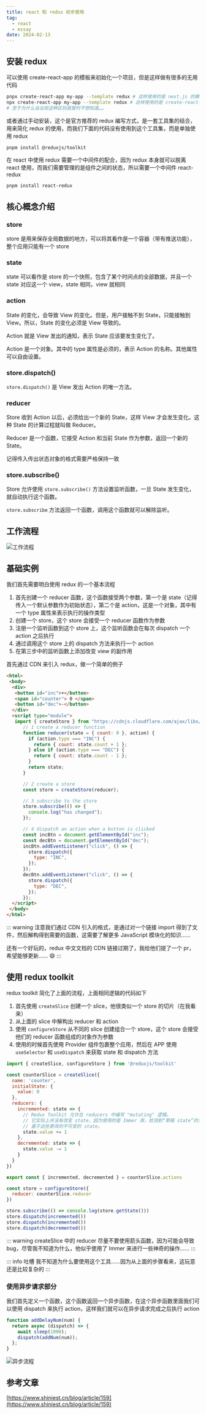 ```yaml
---
title: react 和 redux 初步使用
tag:
  - react
  - essay
date: 2024-02-13
---
```


## 安装 redux

可以使用 create-react-app 的模板来初始化一个项目，但是这样做有很多的无用代码

```bash
pnpx create-react-app my-app --template redux # 这样使用的是 next.js 的模板
npx create-react-app my-app --template redux # 这样使用的是 create-react-app 的模板
# 至于为什么会出现这种区别我暂时不想知道……
```

或者通过手动安装，这个是官方推荐的 redux 编写方式，是一套工具集的结合，用来简化 redux 的使用，而我们下面的代码没有使用到这个工具集，而是单独使用 redux

```bash
pnpm install @reduxjs/toolkit
```

在 react 中使用 redux 需要一个中间件的配合，因为 redux 本身就可以脱离 react 使用，而我们需要管理的是组件之间的状态，所以需要一个中间件 react-redux

```bash
pnpm install react-redux
```

## 核心概念介绍

### store

store 是用来保存全局数据的地方，可以将其看作是一个容器（带有推送功能），整个应用只能有一个 store

### state

state 可以看作是 store 的一个快照，包含了某个时间点的全部数据，并且一个 state 对应这一个 view，state 相同，view 就相同

### action

State 的变化，会导致 View 的变化。但是，用户接触不到 State，只能接触到 View。所以，State 的变化必须是 View 导致的。

Action 就是 View 发出的通知，表示 State 应该要发生变化了。

Action 是一个对象。其中的 type 属性是必须的，表示 Action 的名称。其他属性可以自由设置。

### store.dispatch()

`store.dispatch()` 是 View 发出 Action 的唯一方法。

### reducer

Store 收到 Action 以后，必须给出一个新的 State，这样 View 才会发生变化。这种 State 的计算过程就叫做 Reducer。

Reducer 是一个函数，它接受 Action 和当前 State 作为参数，返回一个新的 State。

记得传入传出状态对象的格式需要严格保持一致

### store.subscribe()

Store 允许使用 `store.subscribe()` 方法设置监听函数，一旦 State 发生变化，就自动执行这个函数。

`store.subscribe` 方法返回一个函数，调用这个函数就可以解除监听。

## 工作流程

![工作流程](https://cdn.shiniest.cn/static/202302/ReduxDataFlowDiagram.gif)

## 基础实例

我们首先需要明白使用 redux 的一个基本流程

1. 首先创建一个 reducer 函数，这个函数接受两个参数，第一个是 state（记得传入一个默认参数作为初始状态），第二个是 action，这是一个对象，其中有一个 type 属性来表示执行的操作类型
1. 创建一个 store，这个 store 会接受一个 reducer 函数作为参数
1. 注册一个监听函数到这个 store 上，这个监听函数会在每次 dispatch 一个 action 之后执行
1. 通过调用这个 store 上的 dispatch 方法来执行一个 action
1. 在第三步中的监听函数上添加改变 view 的副作用

首先通过 CDN 来引入 redux，做一个简单的例子

```html
<html>
 <body>
  <div>
   <button id="inc">+</button>
   <span id="counter"> 0 </span>
   <button id="dec">-</button>
  </div>
  <script type="module">
   import { createStore } from "https://cdnjs.cloudflare.com/ajax/libs/redux/5.0.1/redux.legacy-esm.min.js";
      // 1 create a reducer function
      function reducer(state = { count: 0 }, action) {
        if (action.type === "INC") {
          return { count: state.count + 1 };
        } else if (action.type === "DEC") {
          return { count: state.count - 1 };
        }
        return state;
      }

      // 2 create a store
      const store = createStore(reducer);

      // 3 subscribe to the store
      store.subscribe(() => {
        console.log("has changed");
      });

      // 4 dispatch an action when a button is clicked
      const incBtn = document.getElementById("inc");
      const decBtn = document.getElementById("dec");
      incBtn.addEventListener("click", () => {
        store.dispatch({
          type: "INC",
        });
      });
      decBtn.addEventListener("click", () => {
        store.dispatch({
          type: "DEC",
        });
      });
  </script>
 </body>
</html>
```

::: warning
注意我们通过 CDN 引入的格式，是通过对一个链接 import 得到了文件，然后解构得到需要的函数，这需要了解更多 JavaScript 模块化的知识……

还有一个好玩的，redux 中文文档的 CDN 链接过期了，我给他们提了一个 pr，希望能够更新…… 😄
:::

## 使用 redux toolkit

redux toolkit 简化了上面的流程，上面相同逻辑的代码如下

1. 首先使用 `createSlice` 创建一个 slice，他很类似一个 store 的切片（在我看来）
1. 从上面的 slice 中解构出 reducer 和 action
1. 使用 `configureStore` 从不同的 slice 创建组合一个 store，这个 store 会接受他们的 reducer 函数组成的对象作为参数
1. 使用的时候首先使用 Provider 组件包裹整个应用，然后在 APP 使用 `useSelector` 和 `useDispatch` 来获取 state 和 dispatch 方法

```javascript
import { createSlice, configureStore } from '@reduxjs/toolkit'

const counterSlice = createSlice({
  name: 'counter',
  initialState: {
    value: 0
  },
  reducers: {
    incremented: state => {
      // Redux Toolkit 允许在 reducers 中编写 "mutating" 逻辑。
      // 它实际上并没有改变 state，因为使用的是 Immer 库，检测到“草稿 state”的变化并产生一个全新的
      // 基于这些更改的不可变的 state。
      state.value += 1
    },
    decremented: state => {
      state.value -= 1
    }
  }
})

export const { incremented, decremented } = counterSlice.actions

const store = configureStore({
  reducer: counterSlice.reducer
})

store.subscribe(() => console.log(store.getState()))
store.dispatch(incremented())
store.dispatch(incremented())
store.dispatch(decremented())
```

::: warning
createSlice 中的 reducer 尽量不要使用箭头函数，因为可能会导致 bug，尽管我不知道为什么，他似乎使用了 Immer 来进行一些神奇的操作……
:::

::: info 吐槽
我不知道为什么要使用这个工具……因为从上面的步骤看来，这玩意还是比较复杂的
:::

### 使用异步请求部分

我们首先定义一个函数，这个函数返回一个异步函数，在这个异步函数里面我们可以使用 dispatch 来执行 action，这样我们就可以在异步请求完成之后执行 action

```javascript
function addDelayNum(num) {
  return async (dispatch) => {
    await sleep(1000);
    dispatch(addNum(num));
  };
}
```

![异步流程](https://cn.redux.js.org/assets/images/ReduxAsyncDataFlowDiagram-d97ff38a0f4da0f327163170ccc13e80.gif)

## 参考文章

[https://www.shiniest.cn/blog/article/159](https://www.shiniest.cn/blog/article/159)
